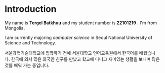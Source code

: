 # Introduction

My name is **Tergel Batkhuu** and my student number is **22101219** . I'm from Mongolia.

I am currently majoring *computer science* in Seoul National University of Science and Technology.

서울과헉기술대학교에 입학하기 전에 서울대학교 언어교육원에서 한국어를 배웠습니다. 한국에 와서 많은 외국인 친구를 만났고 학교에 다니고 재미있는 생활을 보내며 많은 것를 배워 가는 중입니다.
